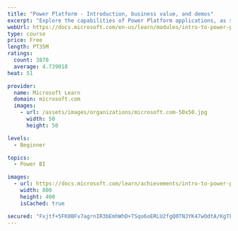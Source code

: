 ```yaml
---
title: "Power Platform - Introduction, business value, and demos"
excerpt: "Explore the capabilities of Power Platform applications, as seen in demonstrations and customer case studies."
webUrl: https://docs.microsoft.com/en-us/learn/modules/intro-to-power-platform-mba/
type: course
price: Free
length: PT35M
ratings:
  count: 3870
  average: 4.739018
heat: 51

provider:
  name: Microsoft Learn
  domain: microsoft.com
  images:
    - url: /assets/images/organizations/microsoft.com-50x50.jpg
      width: 50
      height: 50

levels:
  - Beginner

topics:
  - Power BI

images:
  - url: https://docs.microsoft.com/learn/achievements/intro-to-power-platform-social.png
    width: 800
    height: 400
    isCached: true

secured: "Fxjtf+5FK0BFv7agrnIR3bEmhWhD+TSqo6oERLU2fgQ0TNJYK47wOdtA/KgTFndm7dhx+h5yGBCy6M1SP76hfs6o6o+AN/MnwVNqH5P9ie6h7jwb8jY/raDC5TpQlb+XzDVbDLKhMLaaXDYIFFErl50lez05Obie+vnreJo8gvKIJpw5/gG96Fotlsm6hv81GhAJ1yqqF7ir4UQqxBO5yuSXOcbEizroDrEJkARhaEKz12t23GmtcDdhg9Is6iV7750cXbmirOwzlvudORIiyer1gPS0VmA7E7/ZP3Pg8KnHU6H8QkLnxVyfqY1NfTitB+ztOCZGCrtGSlT5wVdekfU7dgY4kbe6BRlR01oJL9UsxM4TJd0E3a+lb+CvemHor8up+ekhIzLryAIHkQiSmeos5W11UgOi98IxAxL4J98=;cEd+bDGiIKmJ0q3AevrWqg=="
---
```


